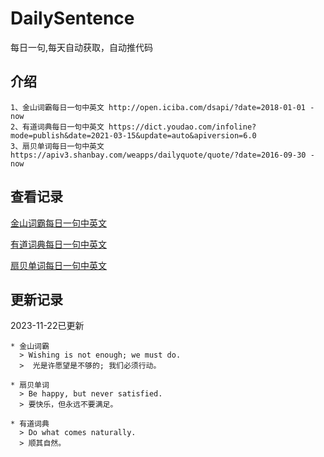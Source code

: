 # DailySentence

每日一句,每天自动获取，自动推代码

## 介绍

```
1、金山词霸每日一句中英文 http://open.iciba.com/dsapi/?date=2018-01-01 - now
2、有道词典每日一句中英文 https://dict.youdao.com/infoline?mode=publish&date=2021-03-15&update=auto&apiversion=6.0
3、扇贝单词每日一句中英文 https://apiv3.shanbay.com/weapps/dailyquote/quote/?date=2016-09-30 - now
```

## 查看记录

[金山词霸每日一句中英文](./data/iciba/)

[有道词典每日一句中英文](./data/youdao/)

[扇贝单词每日一句中英文](./data/shanbay/)

## 更新记录
2023-11-22已更新 
```
* 金山词霸
  > Wishing is not enough; we must do. 
  >  光是许愿望是不够的; 我们必须行动。

* 扇贝单词
  > Be happy, but never satisfied.
  > 要快乐，但永远不要满足。

* 有道词典
  > Do what comes naturally.
  > 顺其自然。

```
